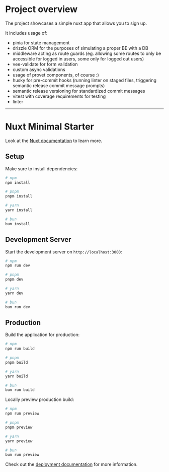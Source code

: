 # Project overview
The project showcases a simple nuxt app that allows you to sign up.

It includes usage of:
- pinia for state management
- drizzle ORM for the purposes of simulating a proper BE with a DB
- middleware acting as route guards (eg. allowing some routes to only be accessible for logged in users, some only for logged out users)
- vee-validate for form validation
- custom async validations
- usage of provet components, of course :)
- husky for pre-commit hooks (running linter on staged files, triggering semantic release commit message prompts)
- semantic release versioning for standardized commit messages
- vitest with coverage requirements for testing
- linter


---

# Nuxt Minimal Starter

Look at the [Nuxt documentation](https://nuxt.com/docs/getting-started/introduction) to learn more.

## Setup

Make sure to install dependencies:

```bash
# npm
npm install

# pnpm
pnpm install

# yarn
yarn install

# bun
bun install
```

## Development Server

Start the development server on `http://localhost:3000`:

```bash
# npm
npm run dev

# pnpm
pnpm dev

# yarn
yarn dev

# bun
bun run dev
```

## Production

Build the application for production:

```bash
# npm
npm run build

# pnpm
pnpm build

# yarn
yarn build

# bun
bun run build
```

Locally preview production build:

```bash
# npm
npm run preview

# pnpm
pnpm preview

# yarn
yarn preview

# bun
bun run preview
```

Check out the [deployment documentation](https://nuxt.com/docs/getting-started/deployment) for more information.
